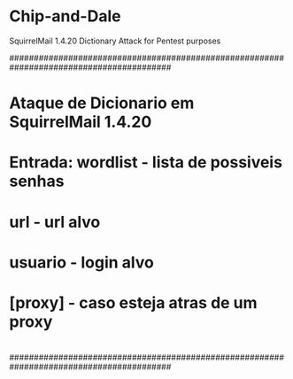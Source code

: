 Chip-and-Dale
=============

SquirrelMail 1.4.20 Dictionary Attack for Pentest purposes

#########################################################################################
#                   Ataque de Dicionario em SquirrelMail 1.4.20                         #
#                                                                                       #
#       Entrada: wordlist - lista de possiveis senhas                                   #
#                url      - url alvo                                                    #
#                usuario  - login alvo                                                  #
#                [proxy]  - <opcional> caso esteja atras de um proxy                    #
#                                                                                       #
#                                                                                       #
#########################################################################################
